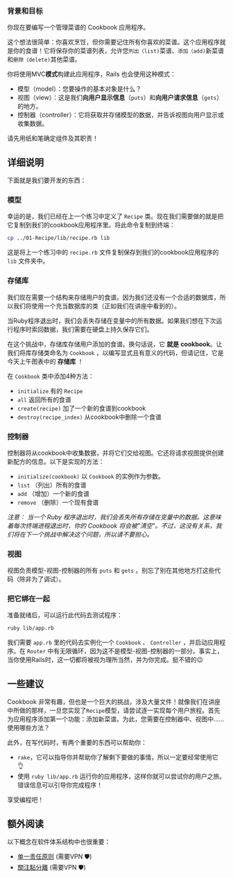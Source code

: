 ### 背景和目标

你现在要编写一个管理菜谱的 Cookbook 应用程序。

这个想法很简单：你喜欢烹饪，但你需要记住所有你喜欢的菜谱。这个应用程序就是你的食谱！它将保存你的菜谱列表，允许您`列出（list)`菜谱、`添加（add)`新菜谱和`删除（delete)`其他菜谱。

你将使用MVC**模式**构建此应用程序，Rails 也会使用这种模式：
- 模型（model）：您要操作的基本对象是什么？
- 视图（view）：这是我们**向用户显示信息**（`puts`）和**向用户请求信息**（`gets`）的地方。
- 控制器（controller）：它将获取并存储模型的数据，并告诉视图向用户显示或收集数据。

请先用纸和笔确定组件及其职责！

## 详细说明

下面就是我们要开发的东西：

### 模型

幸运的是，我们已经在上一个练习中定义了 `Recipe` 类。现在我们需要做的就是把它复制到我们的cookbook应用程序里。将此命令复制到终端：

```bash
cp ../01-Recipe/lib/recipe.rb lib
```

这是将上一个练习中的 `recipe.rb` 文件复制保存到我们的cookbook应用程序的 `lib` 文件夹中。

### 存储库

我们现在需要一个结构来存储用户的食谱。因为我们还没有一个合适的数据库，所以我们将使用一个充当数据库的类（正如我们在讲座中看到的）。

当Ruby程序退出时，我们会丢失存储在变量中的所有数据。如果我们想在下次运行程序时索回数据，我们需要在硬盘上持久保存它们。

在这个挑战中，存储库存储用户添加的食谱。换句话说，它 **就是** **cookbook**。让我们将库存储类命名为 `Cookbook` ，以编写显式且有意义的代码，但请记住，它是今天上午图表中的 **存储库** ！

在 `Cookbook` 类中添加4种方法：
- `initialize` 有的 `Recipe`
- `all` 返回所有的食谱
- `create(recipe)` 加了一个新的食谱到cookbook
- `destroy(recipe_index)` 从cookbook中删除一个食谱

### 控制器

控制器将从cookbook中收集数据，并将它们交给视图。它还将请求视图提供创建新配方的信息。以下是实现的方法：
- `initialize(cookbook)` 以 `Cookbook` 的实例作为参数。
- `list` （列出）所有的食谱
- `add` （增加）一个新的食谱
- `remove` （删除）一个现有食谱

_注意： 当一个 Ruby 程序退出时，我们会丢失所有存储在变量中的数据。这意味着每次终端进程退出时，你的 Cookbook 将会被"清空"。不过，这没有关系，我们将在下一个挑战中解决这个问题，所以请不要担心。_

### 视图

视图负责模型-视图-控制器的所有 `puts` 和 `gets` 。别忘了别在其他地方打这些代码（除非为了调试）。

### 把它绑在一起

准备就绪后，可以运行此代码去测试程序：

```bash
ruby lib/app.rb
```

我们需要 `app.rb` 里的代码去实例化一个 `Cookbook` 、 `Controller` ，并启动应用程序。在 `Router` 中有无限循环，因为这不是模型-视图-控制器的一部分。事实上，当你使用Rails时，这一切都将被视为理所当然，并为你完成。挺不错的😉

## 一些建议

Cookbook 非常有趣，但也是一个巨大的挑战，涉及大量文件！就像我们在讲座中所做的那样，一旦您实现了`Recipe`模型，请尝试逐一实现每个用户旅程。首先为应用程序添加第一个功能：添加新菜谱。为此，您需要在控制器中、视图中......使用哪些方法？

此外，在写代码时，有两个重要的东西可以帮助你：

- `rake`，它可以指导你并帮助你了解剩下要做的事情，所以一定要经常使用它 👌
- 使用 `ruby lib/app.rb` 运行你的应用程序，这样你就可以尝试你的用户之旅。错误信息可以引导你完成程序！

享受编程吧！

## 额外阅读

以下概念在软件体系结构中也很重要：
- [单一责任原则](http://en.wikipedia.org/wiki/Single_responsibility_principle) (需要VPN 🛡)
- [關注點分離](http://en.wikipedia.org/wiki/Separation_of_concerns) (需要VPN 🛡)
